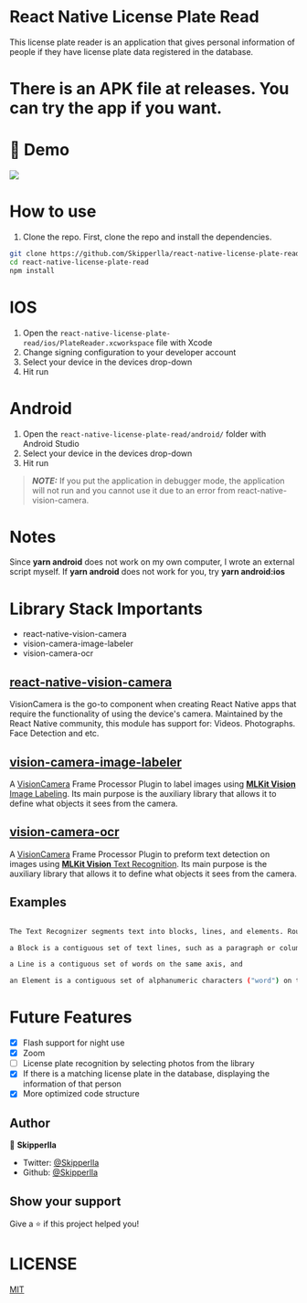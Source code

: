 # React Native License Plate Read

This license plate reader is an application that gives personal information of people if they have license plate data registered in the database.

# There is an APK file at releases. You can try the app if you want.

# 🚀 Demo

![](https://media.giphy.com/media/jrBI0EKuq1odB3kemi/giphy.gif)

# How to use

1. Clone the repo.
   First, clone the repo and install the dependencies.

```bash
git clone https://github.com/Skipperlla/react-native-license-plate-read.git
cd react-native-license-plate-read
npm install
```

# IOS

1. Open the `react-native-license-plate-read/ios/PlateReader.xcworkspace` file with Xcode
2. Change signing configuration to your developer account
3. Select your device in the devices drop-down
4. Hit run

# Android

1. Open the `react-native-license-plate-read/android/` folder with Android Studio
2. Select your device in the devices drop-down
3. Hit run

> **_NOTE:_** If you put the application in debugger mode, the application will not run and you cannot use it due to an error from react-native-vision-camera.

# Notes

Since **yarn android** does not work on my own computer, I wrote an external script myself. If **yarn android** does not work for you, try **yarn android:ios**

# Library Stack Importants

- react-native-vision-camera
- vision-camera-image-labeler
- vision-camera-ocr

## **[react-native-vision-camera](https://github.com/mrousavy/react-native-vision-camera)**

VisionCamera is the go-to component when creating React Native apps that require the functionality of using the device's camera. Maintained by the React Native community, this module has support for: Videos. Photographs. Face Detection and etc.

## **[vision-camera-image-labeler](https://github.com/mrousavy/vision-camera-image-labeler)**

A [VisionCamera](https://github.com/mrousavy/react-native-vision-camera) Frame Processor Plugin to label images using [**MLKit Vision** Image Labeling](https://developers.google.com/ml-kit/vision/image-labeling). Its main purpose is the auxiliary library that allows it to define what objects it sees from the camera.

## **[**vision-camera-ocr**](https://github.com/aarongrider/vision-camera-ocr)**

A [VisionCamera](https://github.com/mrousavy/react-native-vision-camera) Frame Processor Plugin to preform text detection on images using [**MLKit Vision** Text Recognition](https://developers.google.com/ml-kit/vision/text-recognition). Its main purpose is the auxiliary library that allows it to define what objects it sees from the camera.

## Examples

```bash

The Text Recognizer segments text into blocks, lines, and elements. Roughly speaking:

a Block is a contiguous set of text lines, such as a paragraph or column,

a Line is a contiguous set of words on the same axis, and

an Element is a contiguous set of alphanumeric characters ("word") on the same axis in most Latin languages, or a character in others
```

# Future Features

- [x] Flash support for night use
- [x] Zoom
- [ ] License plate recognition by selecting photos from the library
- [x] If there is a matching license plate in the database, displaying the information of that person
- [x] More optimized code structure

## Author

👤 **Skipperlla**

- Twitter: [@Skipperlla](https://twitter.com/Skipperlla)
- Github: [@Skipperlla](https://github.com/Skipperlla)

## Show your support

Give a ⭐️ if this project helped you!

# LICENSE

[MIT](https://github.com/Skipperlla/react-native-license-plate-read/blob/main/LICENSE)
